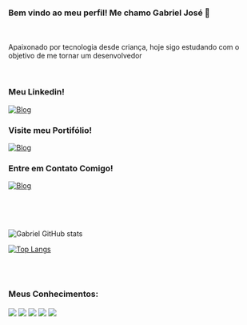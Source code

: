 ### Bem vindo ao meu perfil! Me chamo Gabriel José 👋
<div style="margin-top:10%">
    <p> Apaixonado por tecnologia desde criança, hoje sigo estudando com o objetivo de me tornar um desenvolvedor</p>
</div><br>


### Meu Linkedin!

[![Blog](https://img.shields.io/badge/LinkedIn-0077B5?style=for-the-badge&logo=linkedin&logoColor=white)](https://www.linkedin.com/in/gabriel-jos%C3%A9-a7a476227/)


### Visite meu Portifólio!

[![Blog](https://img.shields.io/website-up-down-green-red/http/monip.org.svg)](https://gabrieljmsprojetos.000webhostapp.com/)


### Entre em Contato Comigo!

<a href="mailto:mourasilva.gabrielj@gmail.com"> ![Blog](https://img.shields.io/badge/Gmail-D14836?style=for-the-badge&logo=gmail&logoColor=white)</a>


<br><br><br>


![Gabriel GitHub stats](https://github-readme-stats.vercel.app/api?username=Gabrieljose0&show_icons=true&theme=merko)<br>


[![Top Langs](https://github-readme-stats.vercel.app/api/top-langs/?username=Gabrieljose0&layout=compact)](https://github.com/Gabrieljose0)

<br><br>

### Meus Conhecimentos:

<div style="display: inline_block">
    <img align="center" src="https://img.shields.io/badge/HTML5-E34F26?style=for-the-badge&logo=html5&logoColor=white">
    <img align="center" src="https://img.shields.io/badge/CSS3-1572B6?style=for-the-badge&logo=css3&logoColor=white">
    <img align="center" src="https://img.shields.io/badge/Python-14354C?style=for-the-badge&logo=python&logoColor=white">
    <img align="center" src="https://img.shields.io/badge/MySQL-00000F?style=for-the-badge&logo=mysql&logoColor=white">
    <img align="center" src="https://img.shields.io/badge/JavaScript-F7DF1E?style=for-the-badge&logo=javascript&logoColor=black">
</div><br>


